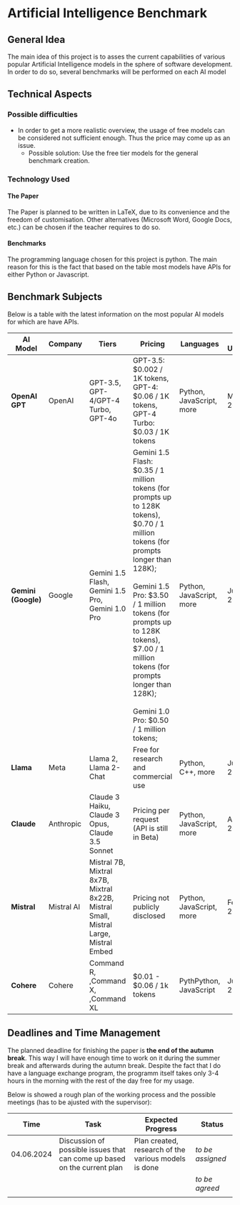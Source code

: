 # Artificial Intelligence Benchmark

## General Idea

The main idea of this project is to asses the current capabilities of various popular Artificial Intelligence models in the sphere of software development. In order to do so, several benchmarks will be performed on each AI model 

## 
## Technical Aspects
### Possible difficulties
- In order to get a more realistic overview, the usage of free models can be considered not sufficient enough. Thus the price may come up as an issue.
    - Possible solution: Use the free tier models for the general benchmark creation.

### Technology Used

#### The Paper
    
The Paper is planned to be written in LaTeX, due to its convenience and the freedom of customisation. Other alternatives (Microsoft Word, Google Docs, etc.) can be chosen if the teacher requires to do so.

#### Benchmarks 
    
The programming language chosen for this project is python. The main reason for this is the fact that based on the table most models have APIs for either Python or Javascript.   

## Benchmark Subjects 

Below is a table with the latest information on the most popular AI models for which are have APIs.  

| **AI Model**     | **Company** | **Tiers**                                                   | **Pricing**                                                                                     | **Languages**           | **Last Updated** | **API/Local** | **Free Tier**                         |**Link** |
|------------------|-------------|-------------------------------------------------------------|-------------------------------------------------------------------------------------------------|-------------------------|------------------|---------------|--------------------------------------|----------|
| **OpenAI GPT**   | OpenAI      | GPT-3.5,<br>GPT-4/GPT-4 Turbo,<br>GPT-4o                    | GPT-3.5: $0.002 / 1K tokens, GPT-4: $0.06 / 1K tokens, GPT-4 Turbo: $0.03 / 1K tokens          | Python, JavaScript, more | Mar 2024         | API           | Limited access in free tier          |   https://platform.openai.com/docs/models       |
| **Gemini (Google)** | Google     | Gemini 1.5 Flash,<br>Gemini 1.5 Pro,<br>Gemini 1.0 Pro          | Gemini 1.5 Flash: $0.35 / 1 million tokens (for prompts up to 128K tokens), $0.70 / 1 million tokens (for prompts longer than 128K);<br><br>Gemini 1.5 Pro: $3.50 / 1 million tokens (for prompts up to 128K tokens), $7.00 / 1 million tokens (for prompts longer than 128K);<br><br>Gemini 1.0 Pro: $0.50 / 1 million tokens; | Python, JavaScript, more | Jun 2024  | API | Yes (limited amount of requests per day)        |      https://ai.google.dev/pricing  |
| **Llama**        | Meta        | Llama 2,<br>Llama 2-Chat                                       | Free for research and commercial use                                          | Python, C++, more        | July 2024        | Local         | Yes                                   |        |
| **Claude**       | Anthropic   | Claude 3 Haiku,<br>Claude 3 Opus,<br>Claude 3.5 Sonnet            | Pricing per request (API is still in Beta)                                   | Python, JavaScript, more | Apr 2024         | API           | Yes         |        |
| **Mistral**      | Mistral AI  | Mistral 7B,<br>Mixtral 8x7B,<br>Mixtral 8x22B,<br>Mistral Small,<br>Mistral Large,<br>Mistral Embed | Pricing not publicly disclosed                   | Python, JavaScript, more | Feb 2024         | API           | Yes  |  https://docs.mistral.ai/api/      |
| **Cohere**       | Cohere      | Command R,<br>,Command X,<br>,Command XL | $0.01 - $0.06 / 1k tokens | PythPython, JavaScript |July 2024 | API | Yes | https://cohere.com/command|


## Deadlines and Time Management

The planned deadline for finishing the paper is **the end of the autumn break**. This way I will have enough time to work on it during the summer break and afterwards during the autumn break. Despite the fact that I do have a language exchange program, the programm itself takes only 3-4 hours in the morning with the rest of the day free for my usage.

Below is showed a rough plan of the working process and the possible meetings (has to be ajusted with the supervisor):

|**Time**| **Task**  |**Expected Progress**   | **Status**  |
|---|---|---|---|
| 04.06.2024  | Discussion of possible issues that can come up based on the current plan | Plan created, research of the various models is done  | *to be assigned*  |
|   |   |   | *to be agreed*  |
|   |   |   |   |
